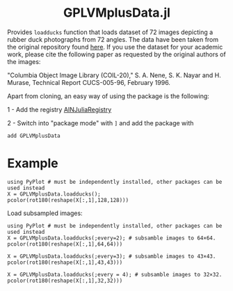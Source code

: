 <h1 align="center">GPLVMplusData.jl</h1>

Provides `loadducks` function that loads dataset of 72 images depicting a rubber duck photographs from 72 angles.
The data have been taken from the original repository found [here](https://www.cs.columbia.edu/CAVE/software/softlib/coil-20.php).
If you use the dataset for your academic work, please cite the following paper as requested by the original authors of the images:

"Columbia Object Image Library (COIL-20),"
S. A. Nene, S. K. Nayar and H. Murase,
Technical Report CUCS-005-96, February 1996.

Apart from cloning, an easy way of using the package is the following:

1 - Add the registry [AINJuliaRegistry](https://github.com/HITS-AIN/AINJuliaRegistry)

2 - Switch into "package mode" with `]` and add the package with
```
add GPLVMplusData
```

# Example

```
using PyPlot # must be independently installed, other packages can be used instead
X = GPLVMplusData.loadducks();
pcolor(rot180(reshape(X[:,1],128,128)))
```

Load subsampled images:
```
using PyPlot # must be independently installed, other packages can be used instead
X = GPLVMplusData.loadducks(;every=2); # subsamble images to 64×64.
pcolor(rot180(reshape(X[:,1],64,64)))

X = GPLVMplusData.loadducks(;every=3); # subsamble images to 43×43.
pcolor(rot180(reshape(X[:,1],43,43)))

X = GPLVMplusData.loadducks(;every = 4); # subsamble images to 32×32.
pcolor(rot180(reshape(X[:,1],32,32)))
```
